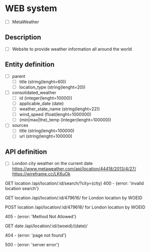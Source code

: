 # WEB system
- [ ] MetaWeather

## Description
- [ ] Website to provide weather information all around the world

## Entity definition
- [ ] parent
    - [ ] title (string(lenght=60))
    - [ ] location_type (string(lenght=20))
- [ ] consolidated_weather
    - [ ] id (integer(lenght=10000))
    - [ ] applicable_date (date)
    - [ ] weather_state_name (string(lenght=22))
    - [ ] wind_speed (float(lenght=1000000)
    - [ ] (min|max|the)_temp (integer(lenght=100000))
- [ ] sources
    - [ ] title (string(lenght=100000)
    - [ ] url (string(lenght=100000)

## API definition
- [ ] London city weather on the current date https://www.metaweather.com/api/location/44418/2013/4/27/
https://wireframe.cc/LK6uOk

GET location /api/location/:id/search/?city=(city) 
400 - {error: 'invalid location search'}

GET location /api/location/:id/479616/ for London location by WOEID

POST location /api/location/:id/479616/ for London location by WOEID

405 - {error: 'Method Not Allowed'}

GET date /api/location/:id/(woeid)/(date)/


404 - {error: 'page not found'}

500 - {error: 'server error'}
